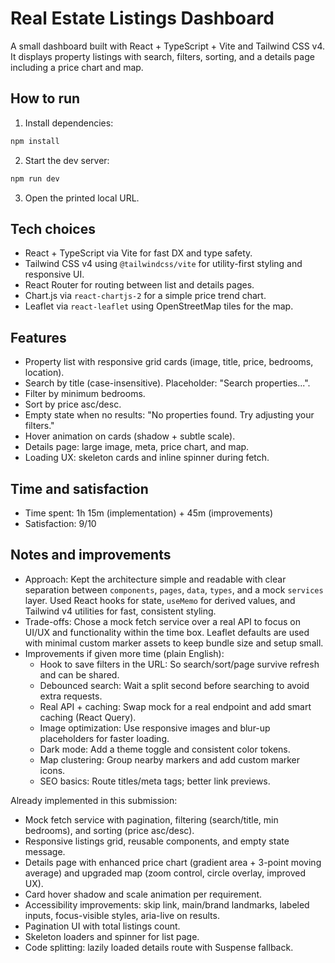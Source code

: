 # Real Estate Listings Dashboard

A small dashboard built with React + TypeScript + Vite and Tailwind CSS v4. It displays property listings with search, filters, sorting, and a details page including a price chart and map.

## How to run

1. Install dependencies:
```bash
npm install
```
2. Start the dev server:
```bash
npm run dev
```
3. Open the printed local URL.

## Tech choices

- React + TypeScript via Vite for fast DX and type safety.
- Tailwind CSS v4 using `@tailwindcss/vite` for utility-first styling and responsive UI.
- React Router for routing between list and details pages.
- Chart.js via `react-chartjs-2` for a simple price trend chart.
- Leaflet via `react-leaflet` using OpenStreetMap tiles for the map.

## Features

- Property list with responsive grid cards (image, title, price, bedrooms, location).
- Search by title (case-insensitive). Placeholder: "Search properties...".
- Filter by minimum bedrooms.
- Sort by price asc/desc.
- Empty state when no results: "No properties found. Try adjusting your filters."
- Hover animation on cards (shadow + subtle scale).
- Details page: large image, meta, price chart, and map.
- Loading UX: skeleton cards and inline spinner during fetch.

## Time and satisfaction

- Time spent: 1h 15m (implementation) + 45m (improvements)
- Satisfaction: 9/10

## Notes and improvements

- Approach: Kept the architecture simple and readable with clear separation between `components`, `pages`, `data`, `types`, and a mock `services` layer. Used React hooks for state, `useMemo` for derived values, and Tailwind v4 utilities for fast, consistent styling.
- Trade-offs: Chose a mock fetch service over a real API to focus on UI/UX and functionality within the time box. Leaflet defaults are used with minimal custom marker assets to keep bundle size and setup small.
- Improvements if given more time (plain English):
  - Hook to save filters in the URL: So search/sort/page survive refresh and can be shared.
  - Debounced search: Wait a split second before searching to avoid extra requests.
  - Real API + caching: Swap mock for a real endpoint and add smart caching (React Query).
  - Image optimization: Use responsive images and blur-up placeholders for faster loading.
  - Dark mode: Add a theme toggle and consistent color tokens.
  - Map clustering: Group nearby markers and add custom marker icons.
  - SEO basics: Route titles/meta tags; better link previews.

Already implemented in this submission:
- Mock fetch service with pagination, filtering (search/title, min bedrooms), and sorting (price asc/desc).
- Responsive listings grid, reusable components, and empty state message.
- Details page with enhanced price chart (gradient area + 3-point moving average) and upgraded map (zoom control, circle overlay, improved UX).
- Card hover shadow and scale animation per requirement.
- Accessibility improvements: skip link, main/brand landmarks, labeled inputs, focus-visible styles, aria-live on results.
- Pagination UI with total listings count.
- Skeleton loaders and spinner for list page.
- Code splitting: lazily loaded details route with Suspense fallback.
